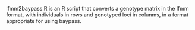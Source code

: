 
lfmm2baypass.R is an R script that converts a genotype matrix in the lfmm format, with individuals in rows and genotyped loci in colunms, in a format appropriate for using baypass.